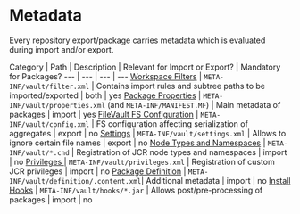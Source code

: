 <!--
   Licensed to the Apache Software Foundation (ASF) under one or more
   contributor license agreements.  See the NOTICE file distributed with
   this work for additional information regarding copyright ownership.
   The ASF licenses this file to You under the Apache License, Version 2.0
   (the "License"); you may not use this file except in compliance with
   the License.  You may obtain a copy of the License at

       http://www.apache.org/licenses/LICENSE-2.0

   Unless required by applicable law or agreed to in writing, software
   distributed under the License is distributed on an "AS IS" BASIS,
   WITHOUT WARRANTIES OR CONDITIONS OF ANY KIND, either express or implied.
   See the License for the specific language governing permissions and
   limitations under the License.
-->

Metadata
===========

Every repository export/package carries metadata which is evaluated during import and/or export.

Category | Path | Description | Relevant for Import or Export? | Mandatory for Packages?
--- | --- | --- | ---
[Workspace Filters](filter.html) | `META-INF/vault/filter.xml` | Contains import rules and subtree paths to be imported/exported | both | yes
[Package Properties](properties.html) | `META-INF/vault/properties.xml` (and `META-INF/MANIFEST.MF`) | Main metadata of packages | import | yes
[FileVault FS Configuration](config.html#FileVault_Filesystem_Configuration) | `META-INF/vault/config.xml` | FS configuration affecting serialization of aggregates | export | no
[Settings](settings.html) | `META-INF/vault/settings.xml` | Allows to ignore certain file names | export | no
[Node Types and Namespaces](nodetypes.html) | `META-INF/vault/*.cnd` | Registration of JCR node types and namespaces | import | no
[Privileges ](privileges.html) | `META-INF/vault/privileges.xml` | Registration of custom JCR privileges | import | no
[Package Definition](packagedefinition.html) | `META-INF/vault/definition/.content.xml`| Additional metadata | import | no
[Install Hooks](installhooks.html) | `META-INF/vault/hooks/*.jar` | Allows post/pre-processing of packages | import | no